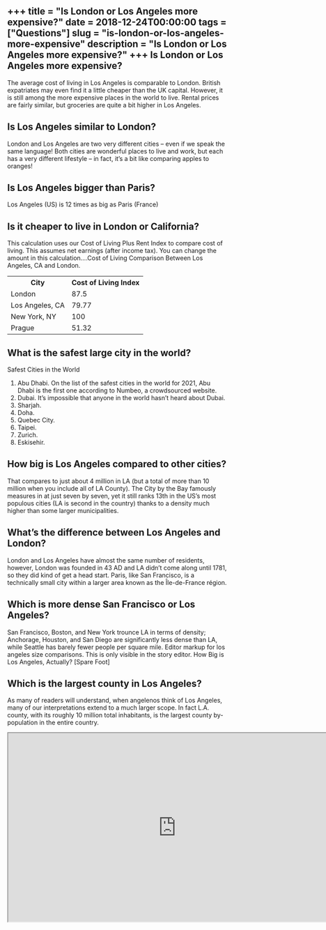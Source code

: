 +++
title = "Is London or Los Angeles more expensive?"
date = 2018-12-24T00:00:00
tags = ["Questions"]
slug = "is-london-or-los-angeles-more-expensive"
description = "Is London or Los Angeles more expensive?"
+++
Is London or Los Angeles more expensive?
----------------------------------------

The average cost of living in Los Angeles is comparable to London. British expatriates may even find it a little cheaper than the UK capital. However, it is still among the more expensive places in the world to live. Rental prices are fairly similar, but groceries are quite a bit higher in Los Angeles.

Is Los Angeles similar to London?
---------------------------------

London and Los Angeles are two very different cities – even if we speak the same language! Both cities are wonderful places to live and work, but each has a very different lifestyle – in fact, it’s a bit like comparing apples to oranges!

Is Los Angeles bigger than Paris?
---------------------------------

Los Angeles (US) is 12 times as big as Paris (France)

Is it cheaper to live in London or California?
----------------------------------------------

This calculation uses our Cost of Living Plus Rent Index to compare cost of living. This assumes net earnings (after income tax). You can change the amount in this calculation….Cost of Living Comparison Between Los Angeles, CA and London.

<table><tr><th>City</th><th>Cost of Living Index</th></tr><tr><td>London</td><td>87.5</td></tr><tr><td>Los Angeles, CA</td><td>79.77</td></tr><tr><td>New York, NY</td><td>100</td></tr><tr><td>Prague</td><td>51.32</td></tr></table>

What is the safest large city in the world?
-------------------------------------------

Safest Cities in the World

1. Abu Dhabi. On the list of the safest cities in the world for 2021, Abu Dhabi is the first one according to Numbeo, a crowdsourced website.
2. Dubai. It’s impossible that anyone in the world hasn’t heard about Dubai.
3. Sharjah.
4. Doha.
5. Quebec City.
6. Taipei.
7. Zurich.
8. Eskisehir.

How big is Los Angeles compared to other cities?
------------------------------------------------

That compares to just about 4 million in LA (but a total of more than 10 million when you include all of LA County). The City by the Bay famously measures in at just seven by seven, yet it still ranks 13th in the US’s most populous cities (LA is second in the country) thanks to a density much higher than some larger municipalities.

What’s the difference between Los Angeles and London?
-----------------------------------------------------

London and Los Angeles have almost the same number of residents, however, London was founded in 43 AD and LA didn’t come along until 1781, so they did kind of get a head start. Paris, like San Francisco, is a technically small city within a larger area known as the Île-de-France région.

Which is more dense San Francisco or Los Angeles?
-------------------------------------------------

San Francisco, Boston, and New York trounce LA in terms of density; Anchorage, Houston, and San Diego are significantly less dense than LA, while Seattle has barely fewer people per square mile. Editor markup for los angeles size comparisons. This is only visible in the story editor. How Big is Los Angeles, Actually? \[Spare Foot\]

Which is the largest county in Los Angeles?
-------------------------------------------

As many of readers will understand, when angelenos think of Los Angeles, many of our interpretations extend to a much larger scope. In fact L.A. county, with its roughly 10 million total inhabitants, is the largest county by-population in the entire country.

<iframe allow="accelerometer; autoplay; clipboard-write; encrypted-media; gyroscope; picture-in-picture" allowfullscreen="" class="__youtube_prefs__  epyt-is-override  no-lazyload" data-no-lazy="1" data-origheight="433" data-origwidth="770" data-skipgform_ajax_framebjll="" height="433" id="_ytid_14577" loading="lazy" src="https://www.youtube.com/embed/D97nHfHtSG8?enablejsapi=1&autoplay=0&cc_load_policy=0&cc_lang_pref=&iv_load_policy=1&loop=0&modestbranding=0&rel=1&fs=1&playsinline=0&autohide=2&theme=dark&color=red&controls=1&" title="YouTube player" width="770"></iframe>